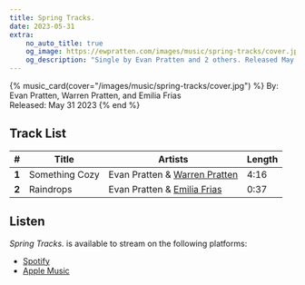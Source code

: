 ```yaml
---
title: Spring Tracks.
date: 2023-05-31
extra:
    no_auto_title: true
    og_image: https://ewpratten.com/images/music/spring-tracks/cover.jpg
    og_description: "Single by Evan Pratten and 2 others. Released May 31 2023"
---
```


{% music_card(cover="/images/music/spring-tracks/cover.jpg") %}
By: Evan Pratten, Warren Pratten, and Emilia Frias<br>
Released: May 31 2023
{% end %}

## Track List

|   #   | Title          | Artists                                              | Length |
|:-----:|----------------|------------------------------------------------------|--------|
| **1** | Something Cozy | Evan Pratten & [Warren Pratten](https://pratten.ca)  | 4:16   |
| **2** | Raindrops      | Evan Pratten & [Emilia Frias](https://demilurii.art) | 0:37   |

## Listen

*Spring Tracks.* is available to stream on the following platforms:

- [Spotify](https://open.spotify.com/album/4egrxAZmNgww1ocu8oYTqC)
- [Apple Music](https://music.apple.com/us/album/spring-tracks-single/1690522416)
